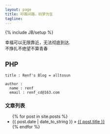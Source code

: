 ```yaml
---
layout: page
title: 叩首问路，码梦为生
tagline:
---
```

{% include JB/setup %}

幸福可以无限靠近，无法彻底到达.<br>
不挣扎不绝望不算青春

## PHP 

<!-- In `_config.yml` remember to specify your own data: -->
    
    title : Renf's Blog = alltosun
    
    author :
      name : renf
      email : renf_cd@163.com

<!-- #The theme should reference these variables whenever needed.-->
    
<!-- ## Sample Posts

#This blog contains sample posts which help stage pages and blog data.
#When you don't need the samples anymore just delete the `_posts/core-samples` folder.

#    $ rm -rf _posts/core-samples
-->
<!-- Here's a sample "posts list". -->

### 文章列表
<ul class="posts">
  {% for post in site.posts %}
    <li><span>{{ post.date | date_to_string }}</span> &raquo; <a href="{{ BASE_PATH }}{{ post.url }}">{{ post.title }}</a></li>
  {% endfor %}
</ul>

<!-- ## To-Do

This theme is still unfinished. If you'd like to be added as a contributor, [please fork](http://github.com/plusjade/jekyll-bootstrap)!
We need to clean up the themes, make theme usage guides with theme-specific markup examples.
-->


